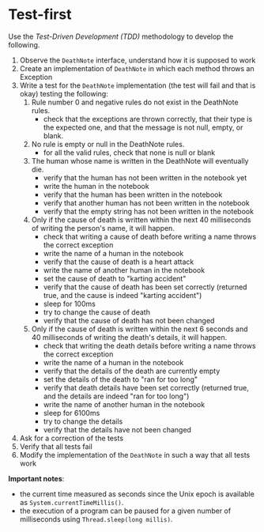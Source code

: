 # Test-first

Use the *Test-Driven Development (TDD)* methodology to develop the following.

1. Observe the `DeathNote` interface, understand how it is supposed to work
2. Create an implementation of `DeathNote` in which each method throws an Exception
3. Write a test for the `DeathNote` implementation (the test will fail and that is okay) testing the following:
   1. Rule number 0 and negative rules do not exist in the DeathNote rules.
      * check that the exceptions are thrown correctly, that their type is the expected one, and that the message is not null, empty, or blank.
   2. No rule is empty or null in the DeathNote rules.
      * for all the valid rules, check that none is null or blank
   3. The human whose name is written in the DeathNote will eventually die.
      * verify that the human has not been written in the notebook yet
      * write the human in the notebook
      * verify that the human has been written in the notebook
      * verify that another human has not been written in the notebook
      * verify that the empty string has not been written in the notebook
   4. Only if the cause of death is written within the next 40 milliseconds of writing the person's name, it will happen.
      * check that writing a cause of death before writing a name throws the correct exception
      * write the name of a human in the notebook
      * verify that the cause of death is a heart attack
      * write the name of another human in the notebook
      * set the cause of death to "karting accident"
      * verify that the cause of death has been set correctly (returned true, and the cause is indeed "karting accident")
      * sleep for 100ms
      * try to change the cause of death 
      * verify that the cause of death has not been changed
   5. Only if the cause of death is written within the next 6 seconds and 40 milliseconds of writing the death's details, it will happen.
      * check that writing the death details before writing a name throws the correct exception
      * write the name of a human in the notebook
      * verify that the details of the death are currently empty
      * set the details of the death to "ran for too long"
      * verify that death details have been set correctly (returned true, and the details are indeed "ran for too long")
      * write the name of another human in the notebook
      * sleep for 6100ms
      * try to change the details
      * verify that the details have not been changed
4. Ask for a correction of the tests
5. Verify that all tests fail
6. Modify the implementation of the `DeathNote` in such a way that all tests work

**Important notes**:
* the current time measured as seconds since the Unix epoch is available as `System.currentTimeMillis()`.
* the execution of a program can be paused for a given number of milliseconds using `Thread.sleep(long millis)`.


